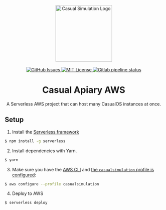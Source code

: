 <div align="center">
    <img alt="Casual Simulation Logo" src="./.github/images/casual-sim-logo.gif" width="180"/>
    <br/>
    <br/>
    <a href="https://github.com/casual-simulation/casual-apiary-aws/issues">
        <img alt="GitHub Issues" src="https://img.shields.io/github/issues/casual-simulation/casual-apiary-aws.svg">
    </a>
    <a href="https://github.com/casual-simulation/casual-apiary-aws/blob/develop/LICENSE.txt">
        <img alt="MIT License" src="https://img.shields.io/github/license/casual-simulation/casual-apiary-aws.svg">
    </a>
    <a href="https://github.com/casual-simulation/casual-apiary-aws/actions">
        <img alt="Gitlab pipeline status" src="https://img.shields.io/gitlab/pipeline/casual-simulation/casual-apiary-aws/main">
    </a>
    <h1>Casual Apiary AWS</h1>
    <p>
        A Serverless AWS project that can host many CasualOS instances at once.
    </p>
</div>

## Setup

1. Install the [Serverless framework](https://www.serverless.com/framework/docs/getting-started/)

```bash
$ npm install -g serverless
```

2. Install dependencies with Yarn.

```bash
$ yarn
```

3. Make sure you have the [AWS CLI](https://aws.amazon.com/cli/) and [the `casualsimulation` profile is configured](https://docs.aws.amazon.com/cli/latest/userguide/cli-configure-quickstart.html#cli-configure-quickstart-profiles):

```bash
$ aws configure --profile casualsimulation
```

4. Deploy to AWS

```bash
$ serverless deploy
```
